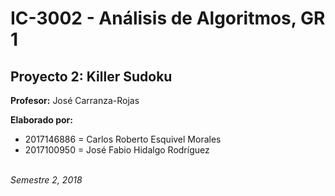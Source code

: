# IC-3002 - Análisis de Algoritmos, GR 1
## Proyecto 2: Killer Sudoku
**Profesor:** José Carranza-Rojas

**Elaborado por:**
- 2017146886 = Carlos Roberto Esquivel Morales
- 2017100950 = José Fabio Hidalgo Rodríguez
   
\
_Semestre 2, 2018_
